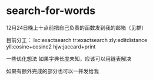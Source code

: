 # search-for-words
12月24日晚上十点前把自己负责的函数发到我的邮箱（见群）

目前分工：
lxc:exactsearch
tr:exactsearch
zly:editdistance
yll:cosine+cosine2
hjw:jaccard+print

一些优化想法
如果字典长度未知，应该可以用链表解决

如果有额外完成的部分也可以一并发给我
